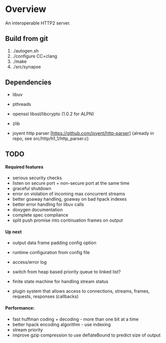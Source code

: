 # Overview

An interoperable HTTP2 server.

## Build from git

1. ./autogen.sh
1. ./configure CC=clang
1. ./make
1. ./src/synapse


## Dependencies

* libuv
* pthreads
* openssl libssl/libcrypto (1.0.2 for ALPN)
* zlib

* joyent http parser [https://github.com/joyent/http-parser] (already in repo, see src/http/h1_1/http_parser.c)

## TODO

#### Required features

* serious security checks
* listen on secure port + non-secure port at the same time
* graceful shutdown
* error on violation of incoming max concurrent streams
* better goaway handling, goaway on bad hpack indexes
* better error handling for libuv calls
* doxygen documentation
* complete spec compliance
* split push promise into continuation frames on output

#### Up next

* output data frame padding config option
* runtime configuration from config file
* access/error log
* switch from heap based priority queue to linked list?

* finite state machine for handling stream status
* plugin system that allows access to connections, streams, frames, requests, responses (callbacks)

#### Performance:

* fast huffman coding + decoding - more than one bit at a time
* better hpack encoding algorithm - use indexing
* stream priority
* improve gzip compression to use deflateBound to predict size of output
